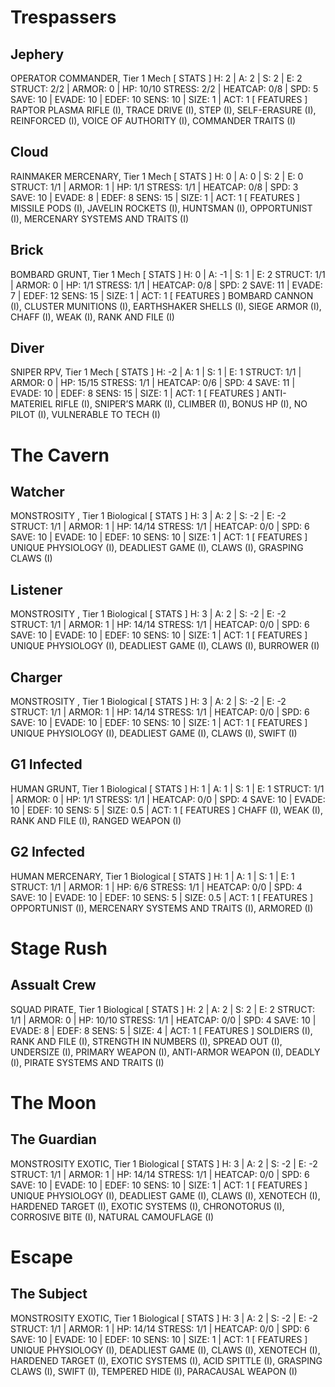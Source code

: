 # Trespassers
## Jephery
OPERATOR COMMANDER, Tier 1 Mech
[ STATS ]
  H: 2 | A: 2 | S: 2 | E: 2
  STRUCT: 2/2 | ARMOR: 0 | HP: 10/10
  STRESS: 2/2 | HEATCAP: 0/8 | SPD: 5
  SAVE: 10 | EVADE: 10 | EDEF: 10
  SENS: 10 | SIZE: 1 | ACT: 1
[ FEATURES ]
  RAPTOR PLASMA RIFLE (I), TRACE DRIVE (I),
  STEP (I), SELF-ERASURE (I),
  REINFORCED (I), VOICE OF AUTHORITY (I),
  COMMANDER TRAITS (I)
## Cloud
RAINMAKER MERCENARY, Tier 1 Mech
[ STATS ]
  H: 0 | A: 0 | S: 2 | E: 0
  STRUCT: 1/1 | ARMOR: 1 | HP: 1/1
  STRESS: 1/1 | HEATCAP: 0/8 | SPD: 3
  SAVE: 10 | EVADE: 8 | EDEF: 8
  SENS: 15 | SIZE: 1 | ACT: 1
[ FEATURES ]
  MISSILE PODS (I), JAVELIN ROCKETS (I),
  HUNTSMAN (I), OPPORTUNIST (I),
  MERCENARY SYSTEMS AND TRAITS (I)
## Brick
BOMBARD GRUNT, Tier 1 Mech
[ STATS ]
  H: 0 | A: -1 | S: 1 | E: 2
  STRUCT: 1/1 | ARMOR: 0 | HP: 1/1
  STRESS: 1/1 | HEATCAP: 0/8 | SPD: 2
  SAVE: 11 | EVADE: 7 | EDEF: 12
  SENS: 15 | SIZE: 1 | ACT: 1
[ FEATURES ]
  BOMBARD CANNON (I), CLUSTER MUNITIONS (I),
  EARTHSHAKER SHELLS (I), SIEGE ARMOR (I),
  CHAFF (I), WEAK (I),
  RANK AND FILE (I)
## Diver
SNIPER RPV, Tier 1 Mech
[ STATS ]
  H: -2 | A: 1 | S: 1 | E: 1
  STRUCT: 1/1 | ARMOR: 0 | HP: 15/15
  STRESS: 1/1 | HEATCAP: 0/6 | SPD: 4
  SAVE: 11 | EVADE: 10 | EDEF: 8
  SENS: 15 | SIZE: 1 | ACT: 1
[ FEATURES ]
  ANTI-MATERIEL RIFLE (I), SNIPER’S MARK (I),
  CLIMBER (I), BONUS HP (I),
  NO PILOT (I), VULNERABLE TO TECH (I)
# The Cavern
## Watcher
MONSTROSITY , Tier 1 Biological
[ STATS ]
  H: 3 | A: 2 | S: -2 | E: -2
  STRUCT: 1/1 | ARMOR: 1 | HP: 14/14
  STRESS: 1/1 | HEATCAP: 0/0 | SPD: 6
  SAVE: 10 | EVADE: 10 | EDEF: 10
  SENS: 10 | SIZE: 1 | ACT: 1
[ FEATURES ]
  UNIQUE PHYSIOLOGY (I), DEADLIEST GAME (I),
  CLAWS (I), GRASPING CLAWS (I)
## Listener
MONSTROSITY , Tier 1 Biological
[ STATS ]
  H: 3 | A: 2 | S: -2 | E: -2
  STRUCT: 1/1 | ARMOR: 1 | HP: 14/14
  STRESS: 1/1 | HEATCAP: 0/0 | SPD: 6
  SAVE: 10 | EVADE: 10 | EDEF: 10
  SENS: 10 | SIZE: 1 | ACT: 1
[ FEATURES ]
  UNIQUE PHYSIOLOGY (I), DEADLIEST GAME (I),
  CLAWS (I), BURROWER (I)
## Charger
MONSTROSITY , Tier 1 Biological
[ STATS ]
  H: 3 | A: 2 | S: -2 | E: -2
  STRUCT: 1/1 | ARMOR: 1 | HP: 14/14
  STRESS: 1/1 | HEATCAP: 0/0 | SPD: 6
  SAVE: 10 | EVADE: 10 | EDEF: 10
  SENS: 10 | SIZE: 1 | ACT: 1
[ FEATURES ]
  UNIQUE PHYSIOLOGY (I), DEADLIEST GAME (I),
  CLAWS (I), SWIFT (I)
## G1 Infected
HUMAN GRUNT, Tier 1 Biological
[ STATS ]
  H: 1 | A: 1 | S: 1 | E: 1
  STRUCT: 1/1 | ARMOR: 0 | HP: 1/1
  STRESS: 1/1 | HEATCAP: 0/0 | SPD: 4
  SAVE: 10 | EVADE: 10 | EDEF: 10
  SENS: 5 | SIZE: 0.5 | ACT: 1
[ FEATURES ]
  CHAFF (I), WEAK (I),
  RANK AND FILE (I), RANGED WEAPON (I)
## G2 Infected
HUMAN MERCENARY, Tier 1 Biological
[ STATS ]
  H: 1 | A: 1 | S: 1 | E: 1
  STRUCT: 1/1 | ARMOR: 1 | HP: 6/6
  STRESS: 1/1 | HEATCAP: 0/0 | SPD: 4
  SAVE: 10 | EVADE: 10 | EDEF: 10
  SENS: 5 | SIZE: 0.5 | ACT: 1
[ FEATURES ]
  OPPORTUNIST (I), MERCENARY SYSTEMS AND TRAITS (I),
  ARMORED (I)
# Stage Rush
## Assualt Crew
SQUAD PIRATE, Tier 1 Biological
[ STATS ]
  H: 2 | A: 2 | S: 2 | E: 2
  STRUCT: 1/1 | ARMOR: 0 | HP: 10/10
  STRESS: 1/1 | HEATCAP: 0/0 | SPD: 4
  SAVE: 10 | EVADE: 8 | EDEF: 8
  SENS: 5 | SIZE: 4 | ACT: 1
[ FEATURES ]
  SOLDIERS (I), RANK AND FILE (I),
  STRENGTH IN NUMBERS (I), SPREAD OUT (I),
  UNDERSIZE (I), PRIMARY WEAPON (I),
  ANTI-ARMOR WEAPON (I), DEADLY (I),
  PIRATE SYSTEMS AND TRAITS (I)
# The Moon
## The Guardian 
MONSTROSITY EXOTIC, Tier 1 Biological
[ STATS ]
  H: 3 | A: 2 | S: -2 | E: -2
  STRUCT: 1/1 | ARMOR: 1 | HP: 14/14
  STRESS: 1/1 | HEATCAP: 0/0 | SPD: 6
  SAVE: 10 | EVADE: 10 | EDEF: 10
  SENS: 10 | SIZE: 1 | ACT: 1
[ FEATURES ]
  UNIQUE PHYSIOLOGY (I), DEADLIEST GAME (I),
  CLAWS (I), XENOTECH (I),
  HARDENED TARGET (I), EXOTIC SYSTEMS (I),
  CHRONOTORUS (I), CORROSIVE BITE (I),
  NATURAL CAMOUFLAGE (I)

# Escape
## The Subject
MONSTROSITY EXOTIC, Tier 1 Biological
[ STATS ]
  H: 3 | A: 2 | S: -2 | E: -2
  STRUCT: 1/1 | ARMOR: 1 | HP: 14/14
  STRESS: 1/1 | HEATCAP: 0/0 | SPD: 6
  SAVE: 10 | EVADE: 10 | EDEF: 10
  SENS: 10 | SIZE: 1 | ACT: 1
[ FEATURES ]
  UNIQUE PHYSIOLOGY (I), DEADLIEST GAME (I),
  CLAWS (I), XENOTECH (I),
  HARDENED TARGET (I), EXOTIC SYSTEMS (I),
  ACID SPITTLE (I), GRASPING CLAWS (I),
  SWIFT (I), TEMPERED HIDE (I),
  PARACAUSAL WEAPON (I)

